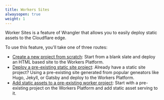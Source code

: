 ```yaml
---
title: Workers Sites
alwaysopen: true
weight: 1
---
```


Worker Sites is a feature of Wrangler that allows you to easily deploy static assets to the Cloudflare edge.

To use this feature, you'll take one of three routes:

- [Create a new project from scratch](./start-from-scratch): Start from a blank slate and deploy an HTML based site to the Workers Platform.
- [Deploy a pre-existing static site project](./start-from-existing): Already have a static site project? Using a pre-existing site generated from popular geneators like Hugo, Jekyll, or Gatsby and deploy to the Workers Platform.
- [Add static assets to a pre-existing worker project](./start-from-worker): Start with a pre-existing project on the Workers Platform and add static asset serving to it.

